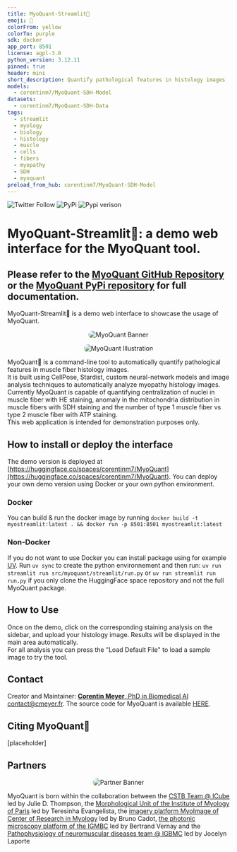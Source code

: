 ```yaml
---
title: MyoQuant-Streamlit🔬
emoji: 🔬
colorFrom: yellow
colorTo: purple
sdk: docker
app_port: 8501
license: agpl-3.0
python_version: 3.12.11
pinned: true
header: mini
short_description: Quantify pathological features in histology images
models: 
  - corentinm7/MyoQuant-SDH-Model
datasets: 
  - corentinm7/MyoQuant-SDH-Data
tags:
  - streamlit
  - myology
  - biology
  - histology
  - muscle
  - cells
  - fibers
  - myopathy
  - SDH
  - myoquant
preload_from_hub: corentinm7/MyoQuant-SDH-Model
---
```


![Twitter Follow](https://img.shields.io/twitter/follow/corentinm_py?style=social) ![PyPi](https://img.shields.io/badge/PyPi-https%3A%2F%2Fpypi.org%2Fproject%2Fmyoquant%2F-blueviolet) ![Pypi verison](https://img.shields.io/pypi/v/myoquant)

# MyoQuant-Streamlit🔬: a demo web interface for the MyoQuant tool.

## Please refer to the [MyoQuant GitHub Repository](https://github.com/lambda-science/MyoQuant) or the [MyoQuant PyPi repository](https://pypi.org/project/myoquant/) for full documentation.

MyoQuant-Streamlit🔬 is a demo web interface to showcase the usage of MyoQuant.

<p align="center">
  <img src="https://i.imgur.com/mzALgZL.png" alt="MyoQuant Banner" style="border-radius: 25px;" />
</p>

<p align="center">
  <img src="https://i.imgur.com/FxpFUT3.png" alt="MyoQuant Illustration" style="border-radius: 25px;" />
</p>

MyoQuant🔬 is a command-line tool to automatically quantify pathological features in muscle fiber histology images.  
It is built using CellPose, Stardist, custom neural-network models and image analysis techniques to automatically analyze myopathy histology images. Currently MyoQuant is capable of quantifying centralization of nuclei in muscle fiber with HE staining, anomaly in the mitochondria distribution in muscle fibers with SDH staining and the number of type 1 muscle fiber vs type 2 muscle fiber with ATP staining.  
This web application is intended for demonstration purposes only.

## How to install or deploy the interface

The demo version is deployed at [https://huggingface.co/spaces/corentinm7/MyoQuant](https://huggingface.co/spaces/corentinm7/MyoQuant). You can deploy your own demo version using Docker or your own python environment.

### Docker

You can build & run the docker image by running `docker build -t myostreamlit:latest . && docker run -p 8501:8501 myostreamlit:latest`

### Non-Docker

If you do not want to use Docker you can install package using for example [UV](https://github.com/astral-sh/uv). Run `uv sync` to create the python environnement and then run: `uv run streamlit run src/myoquant/streamlit/run.py` or `uv run streamlit run run.py` if you only clone the HuggingFace space repository and not the full MyoQuant package.

## How to Use

Once on the demo, click on the corresponding staining analysis on the sidebar, and upload your histology image. Results will be displayed in the main area automatically.  
For all analysis you can press the "Load Default File" to load a sample image to try the tool.

## Contact

Creator and Maintainer: [**Corentin Meyer**, PhD in Biomedical AI](https://cmeyer.fr/) <contact@cmeyer.fr>. The source code for MyoQuant is available [HERE](https://github.com/lambda-science/MyoQuant).

## Citing MyoQuant🔬

[placeholder]

## Partners

<p align="center">
  <img src="https://i.imgur.com/m5OGthE.png" alt="Partner Banner" style="border-radius: 25px;" />
</p>

MyoQuant is born within the collaboration between the [CSTB Team @ ICube](https://cstb.icube.unistra.fr/en/index.php/Home) led by Julie D. Thompson, the [Morphological Unit of the Institute of Myology of Paris](https://www.institut-myologie.org/en/recherche-2/neuromuscular-investigation-center/morphological-unit/) led by Teresinha Evangelista, the [imagery platform MyoImage of Center of Research in Myology](https://recherche-myologie.fr/technologies/myoimage/) led by Bruno Cadot, [the photonic microscopy platform of the IGMBC](https://www.igbmc.fr/en/plateformes-technologiques/photonic-microscopy) led by Bertrand Vernay and the [Pathophysiology of neuromuscular diseases team @ IGBMC](https://www.igbmc.fr/en/igbmc/a-propos-de-ligbmc/directory/jocelyn-laporte) led by Jocelyn Laporte

